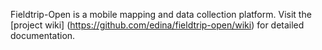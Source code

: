 Fieldtrip-Open is a mobile mapping and data collection platform. Visit the [project wiki] (https://github.com/edina/fieldtrip-open/wiki) for detailed documentation.
